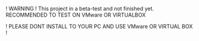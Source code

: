 ! WARNING !
This project in a beta-test and not finished yet.
RECOMMENDED TO TEST ON VMware OR VIRTUALBOX



! PLEASE DONT INSTALL TO YOUR PC AND USE VMware OR VIRTUAL BOX !
